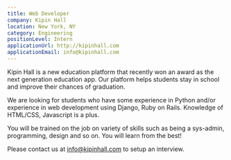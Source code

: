 ```yaml
---
title: Web Developer
company: Kipin Hall
location: New York, NY
category: Engineering
positionLevel: Intern
applicationUrl: http://kipinhall.com
applicationEmail: info@kipinhall.com
---
```


Kipin Hall is a new education platform that recently won an award as the next generation education app. Our platform helps students stay in school and improve their chances of graduation. 

We are looking for students who have some experience in Python and/or experience in web development using Django, Ruby on Rails. Knowledge of HTML/CSS, Javascript is a plus. 

You will be trained on the job on variety of skills such as being a sys-admin, programming, design and so on. You will learn from the best! 

Please contact us at info@kipinhall.com to setup an interview. 